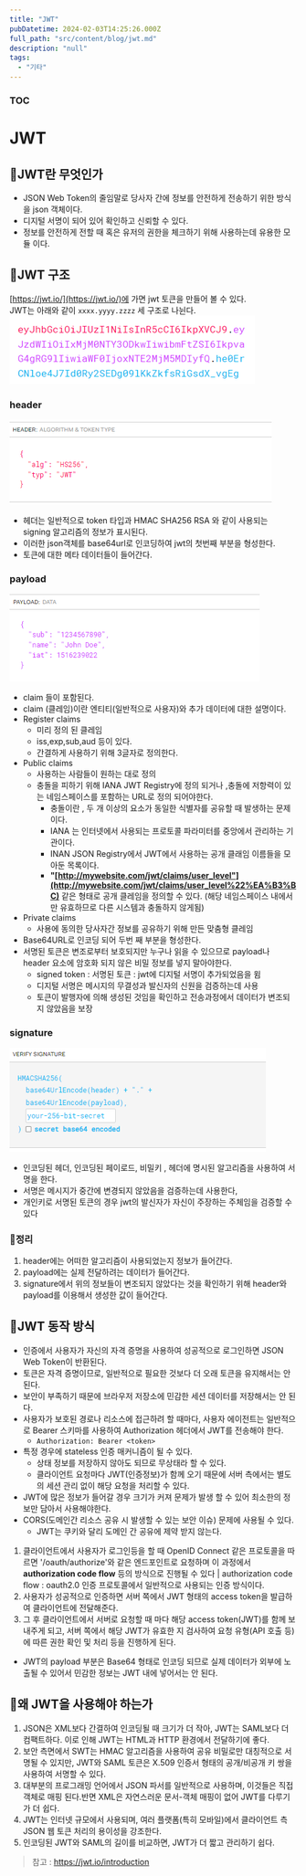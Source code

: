 ```yaml
---
title: "JWT"
pubDatetime: 2024-02-03T14:25:26.000Z
full_path: "src/content/blog/jwt.md"
description: "null"
tags: 
  - "기타"
---
```


### TOC

# JWT
## 📌JWT란 무엇인가 
- JSON Web Token의 줄임말로 당사자 간에 정보를 안전하게 전송하기 위한 방식을 json 객체이다.
- 디지털 서명이 되어 있어 확인하고 신뢰할 수 있다.
- 정보를 안전하게 전할 때 혹은 유저의 권한을 체크하기 위해 사용하는데 유용한 모듈 이다.

## 📌JWT 구조
[https://jwt.io/](https://jwt.io/)에 가면 jwt 토큰을 만들어 볼 수 있다.  
JWT는 아래와 같이  `xxxx.yyyy.zzzz` 세 구조로 나뉜다.   
![image](./48fac61d-c593-453f-807a-e0f23da71ffe.png)

### header
![image](./132de5ac-135a-4d36-8e38-88ab544083b9.png)

- 헤더는 일반적으로 token 타입과 HMAC SHA256 RSA 와 같이 사용되는 signing 알고리즘의 정보가 표시된다.
- 이러한 json객체를 base64url로 인코딩하여 jwt의 첫번째 부분을 형성한다.
- 토큰에 대한 메타 데이터들이 들어간다.

### payload
![image](./00c12581-b5e3-4b53-9349-fb8658b7f305.png)

- claim 들이 포함된다.
- claim (클레임)이란  엔티티(일반적으로 사용자)와 추가 데이터에 대한 설명이다.
- Register claims
    - 미리 정의 된 클레임
    - iss,exp,sub,aud 등이 있다.
    - 간결하게 사용하기 위해 3글자로 정의한다.
- Public claims
    - 사용하는 사람들이 원하는 대로 정의
    - 충돌을 피하기 위해 IANA JWT Registry에 정의 되거나 ,충돌에 저항력이 있는 네임스페이스를 포함하는 URL로 정의 되어야한다.
        - 충돌이란 , 두 개 이상의 요소가 동일한 식별자를 공유할 때 발생하는 문제이다.
        - IANA 는 인터넷에서 사용되는 프로토콜 파라미터를 중앙에서 관리하는 기관이다.
        - INAN JSON Registry에서 JWT에서 사용하는 공개 클래임 이름들을 모아둔 목록이다.
        - **"[http://mywebsite.com/jwt/claims/user_level"](http://mywebsite.com/jwt/claims/user_level%22%EA%B3%BC)**  같은 형태로 공개 클레임을 정의할 수 있다. (해당 네임스페이스 내에서만 유효하므로 다른 시스템과 충돌하지 않게됨)
- Private claims
    - 사용에 동의한 당사자간 정보를 공유하기 위해 만든 맞춤형 클레임
- Base64URL로 인코딩 되어 두번 째 부분을 형성한다.
- 서명된 토큰은 변조로부터 보호되지만 누구나 읽을 수 있으므로 payload나 header 요소에 암호화 되지 않은 비밀 정보를 넣지 말아야한다.
    - signed token : 서명된 토큰 : jwt에 디지털 서명이 추가되었음을 윔
    - 디지털 서명은 메시지의 무결성과 발신자의 신원을 검증하는데 사용
    - 토큰이 발행자에 의해 생성된 것임을 확인하고 전송과정에서 데이터가 변조되지 않았음을 보장

### signature
![image](./cc1d1ed6-3b82-4986-ae7c-3287e4340c48.png)

- 인코딩된 헤더, 인코딩된 페이로드, 비밀키 , 헤더에 명시된 알고리즘을 사용하여 서명을 한다.
- 서명은 메시지가 중간에 변경되지 않았음을 검증하는데 사용한다,
- 개인키로 서명된 토큰의 경우 jwt의 발신자가 자신이 주장하는 주체임을 검증할 수 있다

### 📌정리
1. header에는 어떠한 알고리즘이 사용되었는지 정보가 들어간다.
2. payload에는 실제 전달하려는 데이터가 들어간다.
3. signature에서 위의 정보들이 변조되지 않았다는 것을 확인하기 위해 header와 payload를 이용해서 생성한 값이 들어간다.

## 📌JWT 동작 방식

- 인증에서 사용자가 자신의 자격 증명을 사용하여 성공적으로 로그인하면 JSON Web Token이 반환된다.
- 토큰은 자격 증명이므로, 일반적으로 필요한 것보다 더 오래 토큰을 유지해서는 안된다.
- 보안이 부족하기 때문에 브라우저 저장소에 민감한 세션 데이터를 저장해서는 안 된다.
- 사용자가 보호된 경로나 리소스에 접근하려 할 때마다, 사용자 에이전트는 일반적으로 Bearer 스키마를 사용하여 Authorization 헤더에서 JWT를 전송해야 한다.
    - `Authorization: Bearer <token>`
- 특정 경우에 stateless 인증 매커니즘이 될 수 있다.
    - 상태 정보를 저장하지 않아도 되므로 무상태라 할 수 있다.
    - 클라이언트 요청마다 JWT(인증정보)가 함께 오기 때문에 서버 측에서는 별도의 세션 관리 없이 해당 요청을 처리할 수 있다.
- JWT에 많은 정보가 들어갈 경우 크기가 커져 문제가 발생 할 수 있어 최소한의 정보만 담아서 사용해야한다.
- CORS(도메인간 리소스 공유 시 발생할 수 있는 보안 이슈) 문제에 사용될 수 있다.
    - JWT는 쿠키와 달리 도메인 간 공유에 제약 받지 않는다.


1. 클라이언트에서 사용자가 로그인등을 할 때  OpenID Connect 같은 프로토콜을 따르면 '/oauth/authorize'와 같은 엔드포인트로 요청하며 이 과정에서 **authorization code flow** 등의 방식으로 진행될 수 있다
| authorization code flow : oauth2.0 인증 프로토콜에서 일반적으로 사용되는 인증 방식이다. 
2. 사용자가 성공적으로 인증하면 서버 쪽에서 JWT 형태의 access token을 발급하여 클라이언트에 전달해준다.
3. 그 후 클라이언트에서 서버로 요청할 때 마다 해당 access token(JWT)를 함께 보내주게 되고, 서버 쪽에서 해당 JWT가 유효한 지 검사하여 요청 유형(API 호출 등)에 따른 권한 확인 및 처리 등을 진행하게 된다.

- JWT의 payload 부분은 Base64 형태로 인코딩 되므로 실제 데이터가 외부에 노출될 수 있어서 민감한 정보는 JWT 내에 넣어서는 안 된다.

## 📌왜 JWT을 사용해야 하는가

1. JSON은 XML보다 간결하여 인코딩될 때 크기가 더 작아, JWT는 SAML보다 더 컴팩트하다. 이로 인해 JWT는 HTML과 HTTP 환경에서 전달하기에 좋다.
2. 보안 측면에서 SWT는 HMAC 알고리즘을 사용하여 공유 비밀로만 대칭적으로 서명될 수 있지만, JWT와 SAML 토큰은 X.509 인증서 형태의 공개/비공개 키 쌍을 사용하여 서명할 수 있다.
3. 대부분의 프로그래밍 언어에서 JSON 파서를 일반적으로 사용하며, 이것들은 직접 객체로 매핑 된다.반면 XML은 자연스러운 문서-객체 매핑이 없어 JWT를 다루기가 더 쉽다.
4. JWT는 인터넷 규모에서 사용되며, 여러 플랫폼(특히 모바일)에서 클라이언트 측 JSON 웹 토큰 처리의 용이성을 강조한다.
5. 인코딩된 JWT와 SAML의 길이를 비교하면, JWT가 더 짧고 관리하기 쉽다.

> 참고 : https://jwt.io/introduction

